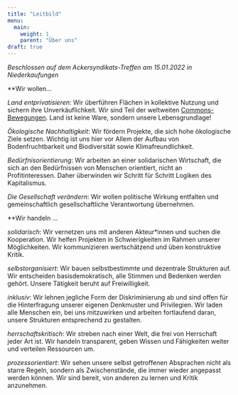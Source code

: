 ```yaml
---
title: "Leitbild"
menu:
  main:
    weight: 1
    parent: "Über uns"
draft: true
---
```

*Beschlossen auf dem Ackersyndikats-Treffen am 15.01.2022 in Niederkaufungen*

**Wir wollen… 

*Land entprivatisieren*: Wir überführen Flächen in kollektive Nutzung und sichern ihre Unverkäuflichkeit. Wir sind Teil der weltweiten [Commons-Bewegungen](https://commons-institut.org/was-sind-commons). Land ist keine Ware, sondern unsere Lebensgrundlage!

*Ökologische Nachhaltigkeit*: Wir fördern Projekte, die sich hohe ökologische Ziele setzen. Wichtig ist uns hier vor Allem der Aufbau von Bodenfruchtbarkeit und Biodiversität sowie Klimafreundlichkeit. 

*Bedürfnisorientierung*: Wir arbeiten an einer solidarischen Wirtschaft, die sich an den Bedürfnissen von Menschen orientiert, nicht an Profitinteressen. Daher überwinden wir Schritt für Schritt Logiken des Kapitalismus.

*Die Gesellschaft verändern*: Wir wollen politische Wirkung entfalten und gemeinschaftlich gesellschaftliche Verantwortung übernehmen. 

**Wir handeln …

*solidarisch*: Wir vernetzen uns mit anderen Akteur\*innen und suchen die Kooperation. Wir helfen Projekten in Schwierigkeiten im Rahmen unserer Möglichkeiten. Wir kommunizieren wertschätzend und üben konstruktive Kritik.

*selbstorganisiert*: Wir bauen selbstbestimmte und dezentrale Strukturen auf. Wir entscheiden basisdemokratisch, alle Stimmen und Bedenken werden gehört. Unsere Tätigkeit beruht auf Freiwilligkeit.

*inklusiv*: Wir lehnen jegliche Form der Diskriminierung ab und sind offen für die Hinterfragung unserer eigenen Denkmuster und Privilegien. Wir laden alle Menschen ein, bei uns mitzuwirken und arbeiten fortlaufend daran, unsere Strukturen entsprechend zu gestalten. 

*herrschaftskritisch*: Wir streben nach einer Welt, die frei von Herrschaft jeder Art ist. Wir handeln transparent, geben Wissen und Fähigkeiten weiter und verteilen Ressourcen um. 

*prozessorientiert*: Wir sehen unsere selbst getroffenen Absprachen nicht als starre Regeln, sondern als Zwischenstände, die immer wieder angepasst werden können. Wir sind bereit, von anderen zu lernen und Kritik anzunehmen.
